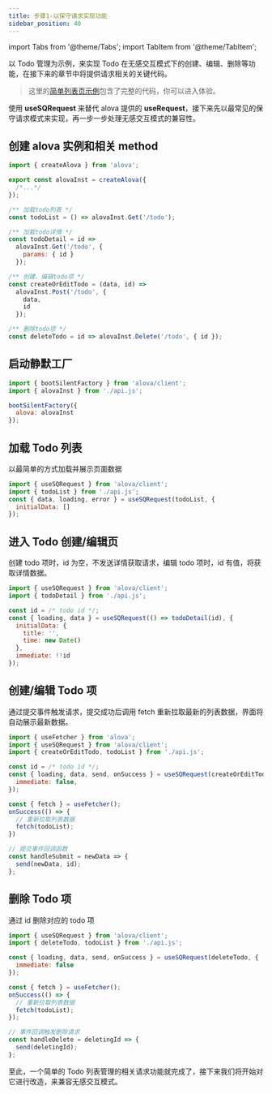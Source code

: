 ```yaml
---
title: 步骤1-以保守请求实现功能
sidebar_position: 40
---
```


import Tabs from '@theme/Tabs';
import TabItem from '@theme/TabItem';

以 Todo 管理为示例，来实现 Todo 在无感交互模式下的创建、编辑、删除等功能，在接下来的章节中将提供请求相关的关键代码。

> 这里的[简单列表页示例](/tutorial/example/silent-submit-simple-list)包含了完整的代码，你可以进入体验。

使用 **useSQRequest** 来替代 alova 提供的 **useRequest**，接下来先以最常见的保守请求模式来实现，再一步一步处理无感交互模式的兼容性。

## 创建 alova 实例和相关 method

```javascript title="api.js"
import { createAlova } from 'alova';

export const alovaInst = createAlova({
  /*...*/
});

/** 加载todo列表 */
const todoList = () => alovaInst.Get('/todo');

/** 加载todo详情 */
const todoDetail = id =>
  alovaInst.Get('/todo', {
    params: { id }
  });

/** 创建、编辑todo项 */
const createOrEditTodo = (data, id) =>
  alovaInst.Post('/todo', {
    data,
    id
  });

/** 删除todo项 */
const deleteTodo = id => alovaInst.Delete('/todo', { id });
```

## 启动静默工厂

```javascript title="main.js"
import { bootSilentFactory } from 'alova/client';
import { alovaInst } from './api.js';

bootSilentFactory({
  alova: alovaInst
});
```

## 加载 Todo 列表

以最简单的方式加载并展示页面数据

```javascript
import { useSQRequest } from 'alova/client';
import { todoList } from './api.js';
const { data, loading, error } = useSQRequest(todoList, {
  initialData: []
});
```

## 进入 Todo 创建/编辑页

创建 todo 项时，id 为空，不发送详情获取请求，编辑 todo 项时，id 有值，将获取详情数据。

```javascript
import { useSQRequest } from 'alova/client';
import { todoDetail } from './api.js';

const id = /* todo id */;
const { loading, data } = useSQRequest(() => todoDetail(id), {
  initialData: {
    title: '',
    time: new Date()
  },
  immediate: !!id
});
```

## 创建/编辑 Todo 项

通过提交事件触发请求，提交成功后调用 fetch 重新拉取最新的列表数据，界面将自动展示最新数据。

```javascript
import { useFetcher } from 'alova';
import { useSQRequest } from 'alova/client';
import { createOrEditTodo, todoList } from './api.js';

const id = /* todo id */;
const { loading, data, send, onSuccess } = useSQRequest(createOrEditTodo, {
  immediate: false,
});

const { fetch } = useFetcher();
onSuccess(() => {
  // 重新拉取列表数据
  fetch(todoList);
})

// 提交事件回调函数
const handleSubmit = newData => {
  send(newData, id);
};

```

## 删除 Todo 项

通过 id 删除对应的 todo 项

```javascript
import { useSQRequest } from 'alova/client';
import { deleteTodo, todoList } from './api.js';

const { loading, data, send, onSuccess } = useSQRequest(deleteTodo, {
  immediate: false
});

const { fetch } = useFetcher();
onSuccess(() => {
  // 重新拉取列表数据
  fetch(todoList);
});

// 事件回调触发删除请求
const handleDelete = deletingId => {
  send(deletingId);
};
```

至此，一个简单的 Todo 列表管理的相关请求功能就完成了，接下来我们将开始对它进行改造，来兼容无感交互模式。

